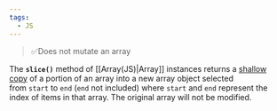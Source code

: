 ```yaml
---
tags:
  - JS
---
```

>✅Does not mutate an array

The **`slice()`** method of [[Array(JS)|Array]] instances returns a [shallow copy](https://developer.mozilla.org/en-US/docs/Glossary/Shallow_copy) of a portion of an array into a new array object selected from `start` to `end` (`end` not included) where `start` and `end` represent the index of items in that array. The original array will not be modified.
